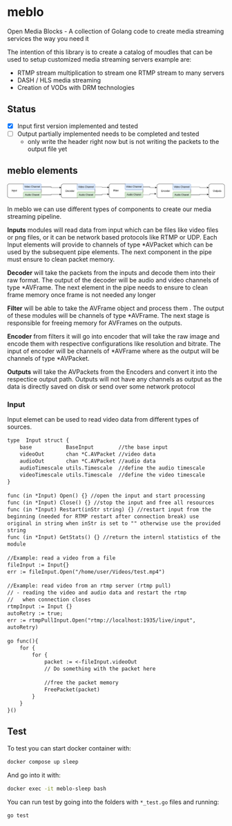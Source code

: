 # meblo

Open Media Blocks - A collection of Golang code to create media streaming services the way you need it

The intention of this library is to create a catalog of moudles that can be used to setup customized media
streaming servers example are:

- RTMP stream multiplication to stream one RTMP stream to many servers
- DASH / HLS media streaming
- Creation of VODs with DRM technologies

## Status

- [x] Input first version implemented and tested
- [ ] Output partially implemented needs to be completed and tested
  - only write the header right now but is not writing the packets to the output file yet

## meblo elements

![Medie pip](./doc/img/pipe.png)

In meblo we can use different types of components to create our media streaming pipeline.

**Inputs** modules will read data from input which can be files like video files or png files, or it can be network
based protocols like RTMP or UDP. Each Input elements will
provide to channels of type \*AVPacket which can be used
by the subsequent pipe elements. The next component in the
pipe must ensure to clean packet memory.

**Decoder** will take the packets from the inputs and
decode them into their raw format. The output of the decoder
will be audio and video channels of type \*AVFrame. The
next element in the pipe needs to ensure to clean frame
memory once frame is not needed any longer

**Filter** will be able to take the AVFrame object and
process them . The output of these modules will be channels
of type \*AVFrame. The next stage is responsible for freeing
memory for AVFrames on the outputs.

**Encoder** from filters it will go into encoder that
will take the raw image and encode them with respective
configurations like resolution and bitrate. The input
of encoder will be channels of *AVFrame where as the output
will be channels of type *AVPacket.

**Outputs** will take the AVPackets from the Encoders and
convert it into the respectice output path. Outputs will
not have any channels as output as the data is directly saved
on disk or send over some network protocol

### Input

Input elemet can be used to read video data from different types of sources.

```golang
type  Input struct {
	base           BaseInput        //the base input
	videoOut       chan *C.AVPacket //video data
	audioOut       chan *C.AVPacket //audio data
	audioTimescale utils.Timescale  //define the audio timescale
	videoTimescale utils.Timescale  //define the video timescale
}

func (in *Input) Open() {} //open the input and start processing
func (in *Input) Close() {} //stop the input and free all resources
func (in *Input) Restart(inStr string) {} //restart input from the beginning (needed for RTMP restart after connection break) use original in string when inStr is set to "" otherwise use the provided string
func (in *Input) GetStats() {} //return the internl statistics of the module

//Example: read a video from a file
fileInput := Input{}
err := fileInput.Open("/home/user/Videos/test.mp4")

//Example: read video from an rtmp server (rtmp pull)
// - reading the video and audio data and restart the rtmp
//   when connection closes
rtmpInput := Input {}
autoRetry := true;
err := rtmpPullInput.Open("rtmp://localhost:1935/live/input", autoRetry)

go func(){
    for {
        for {
			packet := <-fileInput.videoOut
            // Do something with the packet here

            //free the packet memory
            FreePacket(packet)
        }
    }
}()

```

## Test

To test you can start docker container with:
```sh
docker compose up sleep
```
And go into it with:
```sh
docker exec -it meblo-sleep bash
```

You can run test by going into the folders with `*_test.go` files and running:
```sh
go test
```